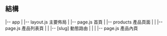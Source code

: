 ## 結構
|-- app
| |-- layout.js      主要佈局
| |-- page.js        首頁
| |-- products       產品頁面
| | |-- page.js      產品列表頁
| | |-- [slug]       動態路由
| | | |-- page.js    產品內頁